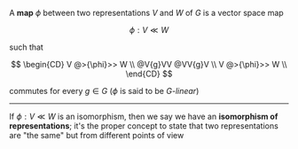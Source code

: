 A **map** $\phi$ between two representations $V$ and $W$ of $G$ is a vector space map

$$\phi: V \ll W$$

such that

$$
\begin{CD}
V @>{\phi}>> W       \\
@V{g}VV      @VV{g}V \\
V @>{\phi}>> W       \\
\end{CD}
$$

commutes for every $g\in G$ ($\phi$ is said to be _$G$-linear_)

---

If $\phi: V \ll W$ is an isomorphism, then we say we have an **isomorphism of representations**; it's the proper concept to state that two representations are "the same" but from different points of view